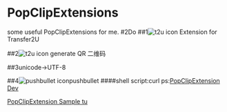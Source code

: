 PopClipExtensions
=================

some useful PopClipExtensions for me.
#2Do
##1![t2u icon](https://farm4.staticflickr.com/3689/13554206755_dfcd63180b_s.jpg) 
Extension for Transfer2U

##2![t2u icon](http://imgt3.bdstatic.com/it/u=1380730857,2444281320&fm=116&gp=0.jpg) generate QR
二维码

##3unicode->UTF-8

##4![pushbullet icon](https://farm8.staticflickr.com/7088/13575543233_1c6e6c03c6_s.jpg)pushbullet
####shell script:curl
ps:[PopClipExtension Dev](https://github.com/pilotmoon/PopClip-Extensions#before-and-after-keys)
 
 [PopClipExtension Sample tu](http://computers.tutsplus.com/tutorials/create-your-own-custom-extension-for-popclip--mac-50637)
